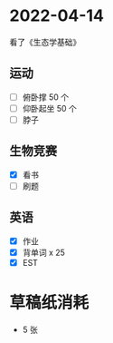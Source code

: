 # **2022-04-14**

看了《生态学基础》

## 运动

- [ ] 俯卧撑 50 个
- [ ] 仰卧起坐 50 个
- [ ] 脖子

## 生物竞赛
- [x] 看书
- [ ] 刷题

## 英语
- [x] 作业
- [x] 背单词 x 25
- [x] EST

# 草稿纸消耗

- 5 张
